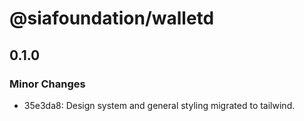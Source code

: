 # @siafoundation/walletd

## 0.1.0

### Minor Changes

- 35e3da8: Design system and general styling migrated to tailwind.
